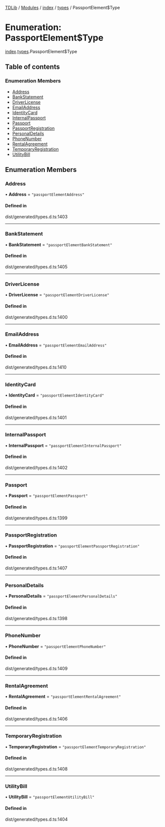 [TDLib](../README.md) / [Modules](../modules.md) / [index](../modules/index.md) / [types](../modules/index.types.md) / PassportElement$Type

# Enumeration: PassportElement$Type

[index](../modules/index.md).[types](../modules/index.types.md).PassportElement$Type

## Table of contents

### Enumeration Members

- [Address](index.types.PassportElement_Type.md#address)
- [BankStatement](index.types.PassportElement_Type.md#bankstatement)
- [DriverLicense](index.types.PassportElement_Type.md#driverlicense)
- [EmailAddress](index.types.PassportElement_Type.md#emailaddress)
- [IdentityCard](index.types.PassportElement_Type.md#identitycard)
- [InternalPassport](index.types.PassportElement_Type.md#internalpassport)
- [Passport](index.types.PassportElement_Type.md#passport)
- [PassportRegistration](index.types.PassportElement_Type.md#passportregistration)
- [PersonalDetails](index.types.PassportElement_Type.md#personaldetails)
- [PhoneNumber](index.types.PassportElement_Type.md#phonenumber)
- [RentalAgreement](index.types.PassportElement_Type.md#rentalagreement)
- [TemporaryRegistration](index.types.PassportElement_Type.md#temporaryregistration)
- [UtilityBill](index.types.PassportElement_Type.md#utilitybill)

## Enumeration Members

### Address

• **Address** = ``"passportElementAddress"``

#### Defined in

dist/generated/types.d.ts:1403

___

### BankStatement

• **BankStatement** = ``"passportElementBankStatement"``

#### Defined in

dist/generated/types.d.ts:1405

___

### DriverLicense

• **DriverLicense** = ``"passportElementDriverLicense"``

#### Defined in

dist/generated/types.d.ts:1400

___

### EmailAddress

• **EmailAddress** = ``"passportElementEmailAddress"``

#### Defined in

dist/generated/types.d.ts:1410

___

### IdentityCard

• **IdentityCard** = ``"passportElementIdentityCard"``

#### Defined in

dist/generated/types.d.ts:1401

___

### InternalPassport

• **InternalPassport** = ``"passportElementInternalPassport"``

#### Defined in

dist/generated/types.d.ts:1402

___

### Passport

• **Passport** = ``"passportElementPassport"``

#### Defined in

dist/generated/types.d.ts:1399

___

### PassportRegistration

• **PassportRegistration** = ``"passportElementPassportRegistration"``

#### Defined in

dist/generated/types.d.ts:1407

___

### PersonalDetails

• **PersonalDetails** = ``"passportElementPersonalDetails"``

#### Defined in

dist/generated/types.d.ts:1398

___

### PhoneNumber

• **PhoneNumber** = ``"passportElementPhoneNumber"``

#### Defined in

dist/generated/types.d.ts:1409

___

### RentalAgreement

• **RentalAgreement** = ``"passportElementRentalAgreement"``

#### Defined in

dist/generated/types.d.ts:1406

___

### TemporaryRegistration

• **TemporaryRegistration** = ``"passportElementTemporaryRegistration"``

#### Defined in

dist/generated/types.d.ts:1408

___

### UtilityBill

• **UtilityBill** = ``"passportElementUtilityBill"``

#### Defined in

dist/generated/types.d.ts:1404
